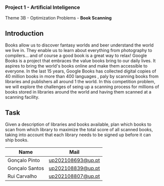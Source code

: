 ### Project 1 - **Artificial Inteligence**

Theme 3B - Optimization Problems - **Book Scanning**

## Introduction
Books allow us to discover fantasy worlds and beer understand the world we live in.
They enable us to learn about everything from photography to compilers… and of
course a good book is a great way to relax!
Google Books is a project that embraces the value books bring to our daily lives. It
aspires to bring the world's books online and make them accessible to everyone. In the
last 15 years, Google Books has collected digital copies of 40 million books in more
than 400 languages , paly by scanning books from libraries and publishers all around
1
the world.
In this competition problem, we will explore the challenges of seing up a scanning
process for millions of books stored in libraries around the world and having them
scanned at a scanning facility.

## Task
Given a description of libraries and books available, plan which books to scan from
which library to maximize the total score of all scanned books, taking into account that
each library needs to be signed up before it can ship books.

|   Name    |   Mail    |
| --- | --- |
| Gonçalo Pinto | up202108693@up.pt |
| Gonçalo Santos | up202108839@up.pt |
| Rui Carvalho | up202108807@up.pt |
